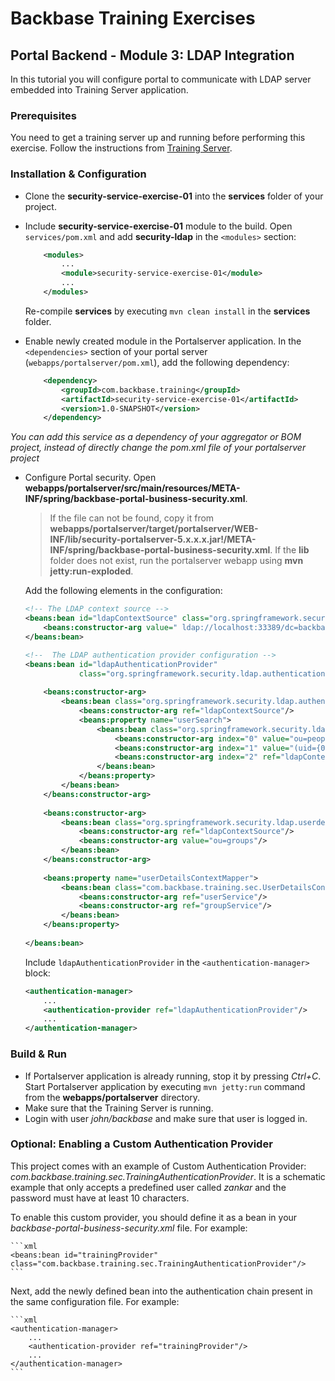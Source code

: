 # Backbase Training Exercises

## Portal Backend - Module 3: LDAP Integration

In this tutorial you will configure portal to communicate with LDAP server embedded into Training Server application.

### Prerequisites

You need to get a training server up and running before performing this exercise.
Follow the instructions from [Training Server](https://github.com/Backbase/training-server).

### Installation & Configuration

- Clone the **security-service-exercise-01** into the **services** folder of your project.

- Include **security-service-exercise-01** module to the build.  Open `services/pom.xml` and add **security-ldap** in the `<modules>` section: 

	```xml
	    <modules>
	        ...	    
	        <module>security-service-exercise-01</module>
	        ...
	    </modules>
	```	
	Re-compile **services** by executing `mvn clean install` in the **services** folder.
	
- Enable newly created module in the Portalserver application. In the `<dependencies>` section of your portal server (`webapps/portalserver/pom.xml`), add the following dependency:

	```xml
	    <dependency>
	        <groupId>com.backbase.training</groupId>
	        <artifactId>security-service-exercise-01</artifactId>
	        <version>1.0-SNAPSHOT</version>
	    </dependency>
	```
	
*You can add this service as a dependency of your aggregator or BOM project, instead of directly change the pom.xml file of your portalserver project*

- Configure Portal security. Open **webapps/portalserver/src/main/resources/META-INF/spring/backbase-portal-business-security.xml**.

  > If the file can not be found, copy it from **webapps/portalserver/target/portalserver/WEB-INF/lib/security-portalserver-5.x.x.x.jar!/META-INF/spring/backbase-portal-business-security.xml**. If the **lib** folder does not exist, run the portalserver webapp using **mvn jetty:run-exploded**.

  Add the following elements in the configuration:
  
	```xml
	<!-- The LDAP context source -->
	<beans:bean id="ldapContextSource" class="org.springframework.security.ldap.DefaultSpringSecurityContextSource">
	    <beans:constructor-arg value=" ldap://localhost:33389/dc=backbase,dc=com "/>
	</beans:bean>

	<!--  The LDAP authentication provider configuration -->
	<beans:bean id="ldapAuthenticationProvider"
	            class="org.springframework.security.ldap.authentication.LdapAuthenticationProvider">
        
	    <beans:constructor-arg>
	        <beans:bean class="org.springframework.security.ldap.authentication.BindAuthenticator">
	            <beans:constructor-arg ref="ldapContextSource"/>
	            <beans:property name="userSearch">
	                <beans:bean class="org.springframework.security.ldap.search.FilterBasedLdapUserSearch">
	                    <beans:constructor-arg index="0" value="ou=people"/>
	                    <beans:constructor-arg index="1" value="(uid={0})"/>
	                    <beans:constructor-arg index="2" ref="ldapContextSource"/>
	                </beans:bean>
	            </beans:property>
	        </beans:bean>
	    </beans:constructor-arg>
        
	    <beans:constructor-arg>
	        <beans:bean class="org.springframework.security.ldap.userdetails.DefaultLdapAuthoritiesPopulator">
	            <beans:constructor-arg ref="ldapContextSource"/>
	            <beans:constructor-arg value="ou=groups"/>
	        </beans:bean>
	    </beans:constructor-arg>
        
	    <beans:property name="userDetailsContextMapper">
	        <beans:bean class="com.backbase.training.sec.UserDetailsContextMapperImpl">
	            <beans:constructor-arg ref="userService"/>
	            <beans:constructor-arg ref="groupService"/>
	        </beans:bean>
	    </beans:property>
        
	</beans:bean>
	```
	
	Include `ldapAuthenticationProvider` in the `<authentication-manager>` block:
	
	```xml
	<authentication-manager>
	    ...
	    <authentication-provider ref="ldapAuthenticationProvider"/>
	    ...
	</authentication-manager>
	```

### Build & Run

- If Portalserver application is already running, stop it by pressing *Ctrl+C*. Start Portalserver application by executing `mvn jetty:run` command from the **webapps/portalserver** directory.
- Make sure that the Training Server is running.
- Login with user *john/backbase* and make sure that user is logged in.

### Optional: Enabling a Custom Authentication Provider

This project comes with an example of Custom Authentication Provider: *com.backbase.training.sec.TrainingAuthenticationProvider*. It is a schematic example that only accepts a predefined user called *zankar* and the password must have at least 10 characters.

To enable this custom provider, you should define it as a bean in your *backbase-portal-business-security.xml* file. For example:

	```xml
	<beans:bean id="trainingProvider" class="com.backbase.training.sec.TrainingAuthenticationProvider"/>
	```

Next, add the newly defined bean into the authentication chain present in the same configuration file. For example:
	
	```xml
	<authentication-manager>
	    ...
	    <authentication-provider ref="trainingProvider"/>
	    ...
	</authentication-manager>
	```

